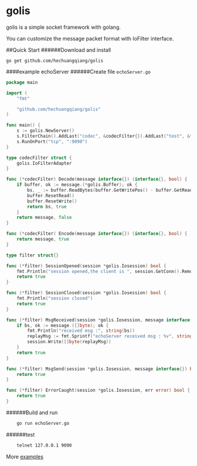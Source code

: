 # golis
golis is a simple socket framework with golang.

You can customize the message packet format with IoFilter interface.

##Quick Start
######Download and install

    go get github.com/hechuangqiang/golis

####example echoServer
######Create file `echoServer.go`
```go
package main

import (
	"fmt"

	"github.com/hechuangqiang/golis"
)

func main() {
	s := golis.NewServer()
	s.FilterChain().AddLast("codec", &codecFilter{}).AddLast("test", &filter{})
	s.RunOnPort("tcp", ":9090")
}

type codecFilter struct {
	golis.IoFilterAdapter
}

func (*codecFilter) Decode(message interface{}) (interface{}, bool) {
	if buffer, ok := message.(*golis.Buffer); ok {
		bs, _ := buffer.ReadBytes(buffer.GetWritePos() - buffer.GetReadPos())
		buffer.ResetRead()
		buffer.ResetWrite()
		return bs, true
	}
	return message, false
}

func (*codecFilter) Encode(message interface{}) (interface{}, bool) {
	return message, true
}

type filter struct{}

func (*filter) SessionOpened(session *golis.Iosession) bool {
	fmt.Println("session opened,the client is ", session.GetConn().RemoteAddr().String())
	return true
}

func (*filter) SessionClosed(session *golis.Iosession) bool {
	fmt.Println("session closed")
	return true
}

func (*filter) MsgReceived(session *golis.Iosession, message interface{}) bool {
	if bs, ok := message.([]byte); ok {
		fmt.Println("received msg :", string(bs))
		replayMsg := fmt.Sprintf("echoServer received msg : %v", string(bs))
		session.Write([]byte(replayMsg))
	}
	return true
}

func (*filter) MsgSend(session *golis.Iosession, message interface{}) bool {
	return true
}

func (*filter) ErrorCaught(session *golis.Iosession, err error) bool {
	return true
}
```
######Build and run
```bash
    go run echoServer.go
```
######test
```bash
    telnet 127.0.0.1 9090
````
More [examples](https://github.com/hechuangqiang/golis/tree/master/example)
